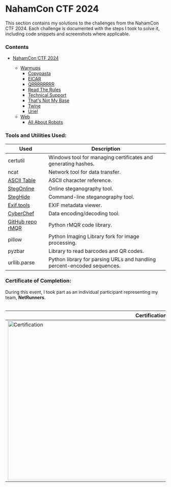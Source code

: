# NahamCon CTF 2024 

This section contains my solutions to the challenges from the NahamCon CTF 2024. Each challenge is documented with the steps I took to solve it, including code snippets and screenshots where applicable.

### Contents
- <a href="https://github.com/fabiancruzcs/CTF-Writeups/tree/main/NahamCon-CTF-2024">NahamCon CTF 2024</a> </br>

  - <a href="https://github.com/fabiancruzcs/CTF-Writeups/tree/main/NahamCon-CTF-2024/Warmups">Warmups</a> </br> 
    - <a href="https://github.com/fabiancruzcs/CTF-Writeups/blob/main/NahamCon-CTF-2024/Warmups/Copypasta.md">Copypasta</a> </br> 
    - <a href="https://github.com/fabiancruzcs/CTF-Writeups/blob/main/NahamCon-CTF-2024/Warmups/EICAR.md">EICAR</a> </br> 
    - <a href="https://github.com/fabiancruzcs/CTF-Writeups/blob/main/NahamCon-CTF-2024/Warmups/QRRRRRRRR.md">QRRRRRRRR</a> </br>  
    - <a href="https://github.com/fabiancruzcs/CTF-Writeups/blob/main/NahamCon-CTF-2024/Warmups/Read the Rules.md">Read The Rules</a> </br>  
    - <a href="https://github.com/fabiancruzcs/CTF-Writeups/blob/main/NahamCon-CTF-2024/Warmups/Technical Support.md">Technical Support</a> </br> 
    - <a href="https://github.com/fabiancruzcs/CTF-Writeups/blob/main/NahamCon-CTF-2024/Warmups/That's Not My Base.md">That's Not My Base</a> </br>  
    - <a href="https://github.com/fabiancruzcs/CTF-Writeups/blob/main/NahamCon-CTF-2024/Warmups/Twine.md">Twine</a> </br>  
    - <a href="https://github.com/fabiancruzcs/CTF-Writeups/blob/main/NahamCon-CTF-2024/Warmups/Uriel.md">Uriel</a> </br>
  - <a href="https://github.com/fabiancruzcs/CTF-Writeups/tree/main/NahamCon-CTF-2024/Web">Web</a> </br>
    - <a href="https://github.com/fabiancruzcs/CTF-Writeups/blob/main/NahamCon-CTF-2024/Web/All%20About%20Robots.md">All About Robots</a> </br>


<h3>Tools and Utilities Used:</h3>

| Used               | Description                                     |
|--------------------|-------------------------------------------------|
| certutil           | Windows tool for managing certificates and generating hashes. |
| ncat               | Network tool for data transfer.                 |
| [ASCII Table](https://www.ascii-code.com)    | ASCII character reference.                       |
| [StegOnline](https://georgeom.net/StegOnline/upload) | Online steganography tool.                       |
| [StegHide](https://sourceforge.net/projects/steghide)  | Command-line steganography tool.                 |
| [Exif.tools](https://exif.tools)            | EXIF metadata viewer.                            |
| [CyberChef](https://gchq.github.io/CyberChef)        | Data encoding/decoding tool.                     |
| [GitHub repo rMQR](https://github.com/OUDON/rmqrcode-python) | Python rMQR code library.                      |
| pillow              | Python Imaging Library fork for image processing.                |  
| pyzbar | Library to read barcodes and QR codes.                  |
| urllib.parse  | Python library for parsing URLs and handling percent-encoded sequences. |


<h3>Certificate of Completion:</h3>
During this event, I took part as an individual participant representing my team, <strong>NetRunners</strong>.  </br>
<br>

  | Certification | 
  |--------------------|
  | <img src="https://imgur.com/1Vq1BUF.png" title="Certification" alt="Certification" width="900" height="500"/> |
</div>
